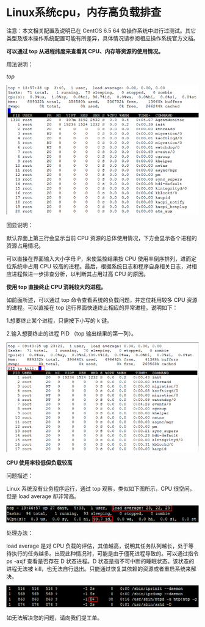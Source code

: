 # Linux系统cpu，内存高负载排查



注意：本文相关配置及说明已在 CentOS 6.5 64 位操作系统中进行过测试。其它类型及版本操作系统配置可能有所差异，具体情况请参阅相应操作系统官方文档。



**可以通过 top 从进程纬度来查看其 CPU、内存等资源的使用情况。**

用法说明：

*top*

![](https://github.com/jdcloudcom/cn/blob/cn-VirtualMachine-Linux/image/Elastic-Compute/Virtual-Machine/Linux/Linux%E7%B3%BB%E7%BB%9Fcpu%EF%BC%8C%E5%86%85%E5%AD%98%E9%AB%98%E8%B4%9F%E8%BD%BD%E6%8E%92%E6%9F%A501.png)

回显说明：

默认界面上第三行会显示当前 CPU 资源的总体使用情况，下方会显示各个进程的资源占用情况。

可以直接在界面输入大小字母 P，来使监控结果按 CPU 使用率倒序排列，进而定位系统中占用 CPU 较高的进程。最后，根据系统日志和程序自身相关日志，对相应进程做进一步排查分析，以判断其占用过高 CPU 的原因。

**使用 top 直接终止 CPU 消耗较大的进程。**

如前面所述，可以通过 top 命令查看系统的负载问题，并定位耗用较多 CPU 资源的进程。可以直接在 top 运行界面快速终止相应的异常进程。说明如下：

1.想要终止某个进程，只需按下小写的 k 键。

2.输入想要终止的进程 PID （top 输出结果的第一列）。

![](https://github.com/jdcloudcom/cn/blob/cn-VirtualMachine-Linux/image/Elastic-Compute/Virtual-Machine/Linux/Linux%E7%B3%BB%E7%BB%9Fcpu%EF%BC%8C%E5%86%85%E5%AD%98%E9%AB%98%E8%B4%9F%E8%BD%BD%E6%8E%92%E6%9F%A502.png)

**CPU 使用率较低但负载较高**

问题描述：

Linux 系统没有业务程序运行，通过 top 观察，类似如下图所示，CPU 很空闲，但是 load average 却非常高。

![](https://github.com/jdcloudcom/cn/blob/cn-VirtualMachine-Linux/image/Elastic-Compute/Virtual-Machine/Linux/Linux%E7%B3%BB%E7%BB%9Fcpu%EF%BC%8C%E5%86%85%E5%AD%98%E9%AB%98%E8%B4%9F%E8%BD%BD%E6%8E%92%E6%9F%A503.png)

处理办法：

load average 是对 CPU 负载的评估，其值越高，说明其任务队列越长，处于等待执行的任务越多。出现此种情况时，可能是由于僵死进程导致的。可以通过指令 ps -axjf  查看是否存在 D 状态进程。D 状态是指不可中断的睡眠状态。该状态的进程无法被 kill，也无法自行退出。只能通过恢复其依赖的资源或者重启系统来解决。

![](https://github.com/jdcloudcom/cn/blob/cn-VirtualMachine-Linux/image/Elastic-Compute/Virtual-Machine/Linux/Linux%E7%B3%BB%E7%BB%9Fcpu%EF%BC%8C%E5%86%85%E5%AD%98%E9%AB%98%E8%B4%9F%E8%BD%BD%E6%8E%92%E6%9F%A504.png)

如无法解决您的问题，请向我们提工单。
